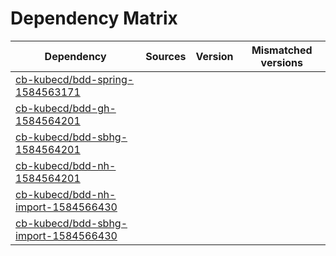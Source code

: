 # Dependency Matrix

Dependency | Sources | Version | Mismatched versions
---------- | ------- | ------- | -------------------
[cb-kubecd/bdd-spring-1584563171](https://github.com/cb-kubecd/bdd-spring-1584563171.git) |  | []() | 
[cb-kubecd/bdd-gh-1584564201](https://github.com/cb-kubecd/bdd-gh-1584564201.git) |  | []() | 
[cb-kubecd/bdd-sbhg-1584564201](https://github.com/cb-kubecd/bdd-sbhg-1584564201.git) |  | []() | 
[cb-kubecd/bdd-nh-1584564201](https://github.com/cb-kubecd/bdd-nh-1584564201.git) |  | []() | 
[cb-kubecd/bdd-nh-import-1584566430](https://github.com/cb-kubecd/bdd-nh-import-1584566430.git) |  | []() | 
[cb-kubecd/bdd-sbhg-import-1584566430](https://github.com/cb-kubecd/bdd-sbhg-import-1584566430.git) |  | []() | 
